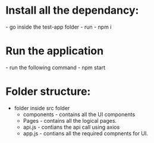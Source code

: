<h1>Install all the dependancy:</h1>
    - go inside the test-app folder 
    - run - npm i

<h1>Run the application</h1>
    - run the following command -  npm start 



<h1>Folder structure:</h1>

-  folder inside src folder
    - components -  contains all the UI components
    - Pages -  contains all the logical pages. 
    - api.js -  contians the api call using axios
    - app.js - contians all the required compnents for UI.
    

